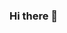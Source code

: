 ### Hi there 👋

<!--
**crist0bal1999/crist0bal1999** is a ✨ _special_ ✨ repository because its `README.md` (this file) appears on your GitHub profile.

Here are some ideas to get you started:

- 🔭 I’m currently studying industrial engineer in U. of Chile
- 🌱 I’m currently doing a magister in Data Science.
- 👯 I’m looking to collaborate on ...
- 🤔 I’m looking for help with ...
- 💬 Ask me about which serie i'm following
- 📫 How to reach me: cristobal.subiabre@ug.uchile.cl
- ⚡ Fun fact: I like doing a lot of diferent sports
-->
